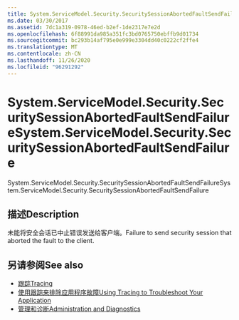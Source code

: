 ```yaml
---
title: System.ServiceModel.Security.SecuritySessionAbortedFaultSendFailure
ms.date: 03/30/2017
ms.assetid: 7dc1a319-0978-46ed-b2ef-1de2317e7e2d
ms.openlocfilehash: 6f88991da985a351fc3bd0765750ebffb9d01734
ms.sourcegitcommit: bc293b14af795e0e999e3304dd40c0222cf2ffe4
ms.translationtype: MT
ms.contentlocale: zh-CN
ms.lasthandoff: 11/26/2020
ms.locfileid: "96291292"
---
```

# <a name="systemservicemodelsecuritysecuritysessionabortedfaultsendfailure"></a><span data-ttu-id="8ce66-102">System.ServiceModel.Security.SecuritySessionAbortedFaultSendFailure</span><span class="sxs-lookup"><span data-stu-id="8ce66-102">System.ServiceModel.Security.SecuritySessionAbortedFaultSendFailure</span></span>

<span data-ttu-id="8ce66-103">System.ServiceModel.Security.SecuritySessionAbortedFaultSendFailure</span><span class="sxs-lookup"><span data-stu-id="8ce66-103">System.ServiceModel.Security.SecuritySessionAbortedFaultSendFailure</span></span>  
  
## <a name="description"></a><span data-ttu-id="8ce66-104">描述</span><span class="sxs-lookup"><span data-stu-id="8ce66-104">Description</span></span>  

 <span data-ttu-id="8ce66-105">未能将安全会话已中止错误发送给客户端。</span><span class="sxs-lookup"><span data-stu-id="8ce66-105">Failure to send security session that aborted the fault to the client.</span></span>  
  
## <a name="see-also"></a><span data-ttu-id="8ce66-106">另请参阅</span><span class="sxs-lookup"><span data-stu-id="8ce66-106">See also</span></span>

- [<span data-ttu-id="8ce66-107">跟踪</span><span class="sxs-lookup"><span data-stu-id="8ce66-107">Tracing</span></span>](index.md)
- [<span data-ttu-id="8ce66-108">使用跟踪来排除应用程序故障</span><span class="sxs-lookup"><span data-stu-id="8ce66-108">Using Tracing to Troubleshoot Your Application</span></span>](using-tracing-to-troubleshoot-your-application.md)
- [<span data-ttu-id="8ce66-109">管理和诊断</span><span class="sxs-lookup"><span data-stu-id="8ce66-109">Administration and Diagnostics</span></span>](../index.md)
